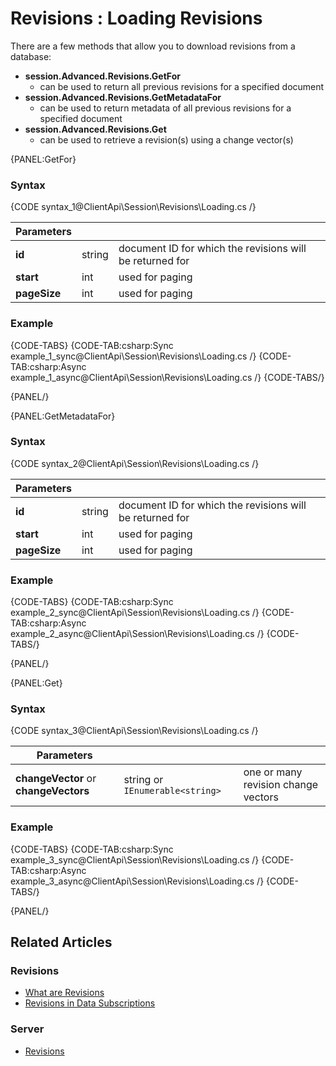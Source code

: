 # Revisions : Loading Revisions

There are a few methods that allow you to download revisions from a database:   

- **session.Advanced.Revisions.GetFor** 
    - can be used to return all previous revisions for a specified document   
- **session.Advanced.Revisions.GetMetadataFor**
    - can be used to return metadata of all previous revisions for a specified document  
- **session.Advanced.Revisions.Get**
    - can be used to retrieve a revision(s) using a change vector(s)  

{PANEL:GetFor}

### Syntax

{CODE syntax_1@ClientApi\Session\Revisions\Loading.cs /}

| Parameters | | |
| ------------- | ------------- | ----- |
| **id** | string | document ID for which the revisions will be returned for |
| **start** | int | used for paging |
| **pageSize** | int | used for paging |

### Example

{CODE-TABS}
{CODE-TAB:csharp:Sync example_1_sync@ClientApi\Session\Revisions\Loading.cs /}
{CODE-TAB:csharp:Async example_1_async@ClientApi\Session\Revisions\Loading.cs /}
{CODE-TABS/}

{PANEL/}

{PANEL:GetMetadataFor}

### Syntax

{CODE syntax_2@ClientApi\Session\Revisions\Loading.cs /}

| Parameters | | |
| ------------- | ------------- | ----- |
| **id** | string | document ID for which the revisions will be returned for |
| **start** | int | used for paging |
| **pageSize** | int | used for paging |

### Example

{CODE-TABS}
{CODE-TAB:csharp:Sync example_2_sync@ClientApi\Session\Revisions\Loading.cs /}
{CODE-TAB:csharp:Async example_2_async@ClientApi\Session\Revisions\Loading.cs /}
{CODE-TABS/}

{PANEL/}

{PANEL:Get}

### Syntax

{CODE syntax_3@ClientApi\Session\Revisions\Loading.cs /}

| Parameters | | |
| ------------- | ------------- | ----- |
| **changeVector** or **changeVectors**| string or `IEnumerable<string>` | one or many revision change vectors |

### Example

{CODE-TABS}
{CODE-TAB:csharp:Sync example_3_sync@ClientApi\Session\Revisions\Loading.cs /}
{CODE-TAB:csharp:Async example_3_async@ClientApi\Session\Revisions\Loading.cs /}
{CODE-TABS/}

{PANEL/}

## Related Articles

### Revisions

- [What are Revisions](../../../client-api/session/revisions/what-are-revisions)
- [Revisions in Data Subscriptions](../../../client-api/data-subscriptions/advanced-topics/subscription-with-revisioning)

### Server

- [Revisions](../../../server/extensions/revisions)
